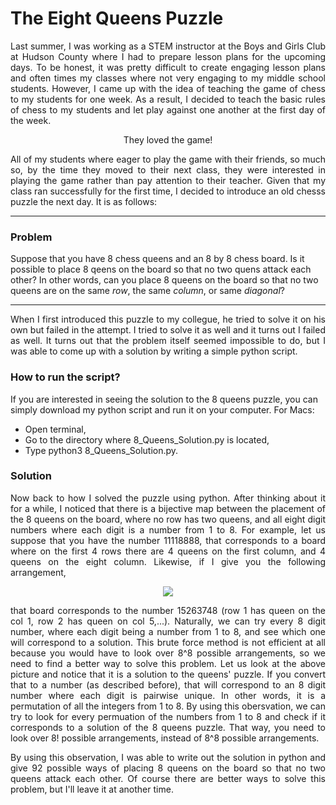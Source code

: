 # The Eight Queens Puzzle

<p align = 'justify'>
Last summer, I was working as a STEM instructor at the Boys and Girls Club at Hudson County where I had to prepare lesson plans for the upcoming days. To be honest, it was pretty difficult to create engaging lesson plans and often times my classes where not very engaging to my middle school students. However, I came up with the idea of teaching the game of chess to my students for one week. As a result, I decided to teach the basic rules of chess to my students and let play against one another at the first day of the week. 
</p>

<p align = 'center'>
They loved the game! 
</p>

<p align = 'justify'>
All of my students where eager to play the game with their friends, so much so, by the time they moved to their next class, they were interested in playing the game rather than pay attention to their teacher. Given that my class ran successfully for the first time, I decided to introduce an old chesss puzzle the next day. It is as follows:
</p>

---

### Problem

Suppose that you have 8 chess queens and an 8 by 8 chess board. Is it possible to place 8 qeens on the board so that no two quens attack each other? In other words, can you place 8 queens on the board so that no two queens are on the same *row*, the same *column*, or same *diagonal*?

---

<p align = 'justify'>
When I first introduced this puzzle to my collegue, he tried to solve it on his own but failed in the attempt. I tried to solve it as well and it turns out I failed as well. It turns out that the problem itself seemed impossible to do, but I was able to come up with a solution by writing a simple python script.
</p>

### How to run the script?

If you are interested in seeing the solution to the 8 queens puzzle, you can simply download my python script and run it on your computer. For Macs:
 * Open terminal,
 * Go to the directory where 8_Queens_Solution.py is located,
 * Type python3 8_Queens_Solution.py.

### Solution
<p align = 'justify'>
Now back to how I solved the puzzle using python. After thinking about it for a while, I noticed that there is a bijective map between the placement of the 8 queens on the board, where no row has two queens, and all eight digit numbers where each digit is a number from 1 to 8. For example, let us suppose that you have the number 11118888, that corresponds to a board where on the first 4 rows there are 4 queens on the first column, and 4 queens on the eight column. Likewise, if I give you the following arrangement,
</p>

<p align="center">
  <img src="http://www.aiai.ed.ac.uk/~gwickler/images/8-queens-config.png"/>
</p>

<p align = 'justify'>
that board corresponds to the number 15263748 (row 1 has queen on the col 1, row 2 has queen on col 5,...). Naturally, we can try every 8 digit number, where each digit being a number from 1 to 8, and see which one will correspond to a solution. This brute force method is not efficient at all because you would have to look over 8^8 possible arrangements, so we need to find a better way to solve this problem. Let us look at the above picture and notice that it is a solution to the queens' puzzle. If you convert that to a number (as described before), that will correspond to an 8 digit number where each digit is pairwise unique. In other words, it is a permutation of all the integers from 1 to 8. By using this obersvation, we can try to look for every permuation of the numbers from 1 to 8 and check if it corresponds to a solution of the 8 queens puzzle. That way, you need to look over 8! possible arrangements, instead of 8^8 possible arrangements.
</p>

<p align = 'justify'>
By using this observation, I was able to write out the solution in python and give 92 possible ways of placing 8 queens on the board so that no two queens attack each other. Of course there are better ways to solve this problem, but I'll leave it at another time.
</p>
